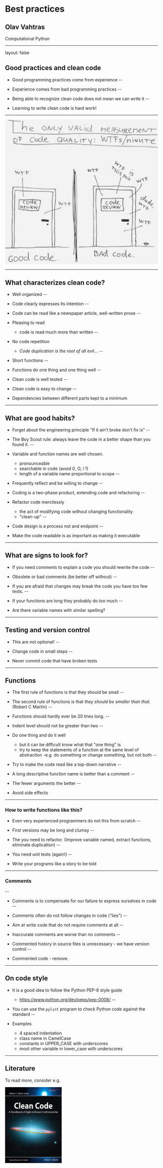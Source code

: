 # Best practices
## Olav Vahtras

Computational Python

---

layout: false

## Good practices and clean code

* Good programming practices come from experience
--


* Experience comes from bad programming practices
--


* Being able to recognize clean code does not mean we can write it
--


* Learning to write clean code is hard work!

---

<img src="img/wtf.jpg"/>

---

## What characterizes clean code?


* Well organized
--


* Code clearly expresses its intention
--


* Code can be read like a newspaper article, well-written prose
--


* Pleasing to read
    - code is read much more than written
--


* No code repetition
    - *Code duplication is the root of all evil*...
--


* Short functions
--


* Functions do one thing and one thing well
--


* Clean code is well tested
--


* Clean code is easy to change
--


* Dependencies between different parts kept to a minimum

---

## What are good habits?

* Forget about the engineering principle "If it ain't broke don't fix is"
--


* The Boy Scout rule: always leave the code in a better shape than you found it.
--


* Variable and function names are well chosen.
    - pronounceable
    - searchable in code (avoid 0, O, l 1)
    - length of a variable name proportional to scope
--


* Frequently reflect and be willing to change
--


* Coding is a two-phase product, extending code and refactoring
--


* Refactor code mercilessly
    - the act of modifying code without changing functionality
    - "clean-up"
--


* Code design is a process not and endpoint
--


* Make the code readable is as important as making it executable

---

## What are signs to look for?

* If you need comments to explain a code you should rewrite the code
--


* Obsolete or bad comments (be better off without)
--


* If you are afraid that changes may break the code you have too few tests.
--


* If your functions are long they probably do too much
--


* Are there variable names with similar spelling?

---

## Testing and version control

* This are not optional!
--


* Change code in small steps
--


* Never commit code that have broken tests


---


##  Functions


* The first rule of functions is that they should be small
--


* The second rule of functions is that *they should be smaller than that.*
   (Robert C Martin)
--


* Functions should hardly ever be 20 lines long.
--


* Indent level should not be greater than two
--


* Do one thing and do it well
    - but it can be difficult know what that "one thing" is
    - try to keep the statements of a function at the same level of abstraction
    -e.g. do something or change something, but not both
--


* Try to make the code read like a top-down narrative
--


* A long descriptive function name is better than a comment
--


* The fewer arguments the better
--


* Avoid side effects

---

### How to write functions like this?

* Even very experienced programmers do not this from scratch
--


* First versions may be long and clumsy
--


* The you need to refactor. (Improve variable named, extract functions, eliminate duplication)
--


* You need unit tests (again!)
--


* Write your programs like a story to be told

---

### Comments
--


* Comments is to compensate for our failure to express ourselves in code
--


* Comments often do not follow changes in code ("lies")
--


* Aim at write code that do not require comments at all
--


* Inaccurate comments are worse than no comments
--


* Commented history in source files is unnecessary - we have version control
--


* Commented code - remove.

---

## On code style

* It is a good idea to follow the Python PEP-8 style  guide
    - https://www.python.org/dev/peps/pep-0008/
--


* You can use the `pylint` program to check Python code against the standard
--


* Examples
    - 4 spaced indentation
    - class name in CamelCase
    - constants in UPPER_CASE with underscores
    - most other variable in lower_case with underscores
    
---

## Literature

To read more, consider e.g.

<img src="img/cc.png" height=250/>
